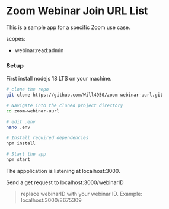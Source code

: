 # Zoom Webinar Join URL List

This is a sample app for a specific Zoom use case.

scopes:
- webinar:read:admin

### Setup

First install nodejs 18 LTS on your machine.


```bash
# clone the repo
git clone https://github.com/Will4950/zoom-webinar-uurl.git

# Navigate into the cloned project directory
cd zoom-webinar-uurl

# edit .env
nano .env

# Install required dependencies
npm install 

# Start the app
npm start

```

The appplication is listening at localhost:3000.

Send a get request to localhost:3000/webinarID

> replace webinarID with your webinar ID.  Example: localhost:3000/8675309
